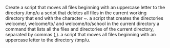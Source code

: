 Create a script that moves all files beginning with an uppercase letter to the directory /tmp/u
a script that deletes all files in the current working directory that end with the character ~.
a script that creates the directories welcome/, welcome/to/ and welcome/to/school in the current directory
a command that lists all the files and directories of the current directory, separated by commas (,).
a script that moves all files beginning with an uppercase letter to the directory /tmp/u.
